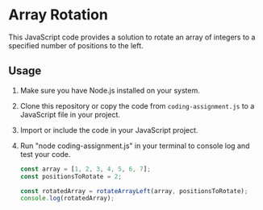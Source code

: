 # Array Rotation

This JavaScript code provides a solution to rotate an array of integers to a specified number of positions to the left.

## Usage

1. Make sure you have Node.js installed on your system.

2. Clone this repository or copy the code from `coding-assignment.js` to a JavaScript file in your project.

3. Import or include the code in your JavaScript project.

4. Run "node coding-assignment.js" in your terminal to console log and test your code. 

   ```javascript
   const array = [1, 2, 3, 4, 5, 6, 7];
   const positionsToRotate = 2;

   const rotatedArray = rotateArrayLeft(array, positionsToRotate);
   console.log(rotatedArray);
